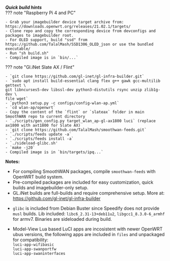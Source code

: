 _**Quick build hints**_  
??? note "Raspberry Pi 4 and PC"

    - Grab your imagebuilder device target archive from: https://downloads.openwrt.org/releases/21.02.1/targets/ 
    - Clone repo and copy the corresponding device from devconfigs and packages to imagebuilder root. 
    - For OLED support, build "ssd" from https://github.com/TalalMash/SSD1306_OLED_json or use the bundled executable/ 
    - Run "sh build.sh" 
    - Compiled image is in `bin/...` 
  

??? note "Gl.iNet Slate AX / Flint"

    - `git clone https://github.com/gl-inet/gl-infra-builder.git` 
    - `sudo apt install build-essential clang flex g++ gawk gcc-multilib gettext \
    git libncurses5-dev libssl-dev python3-distutils rsync unzip zlib1g-dev \
    file wget` 
    - `python3 setup.py -c configs/config-wlan-ap.yml` 
    - `cd wlan-ap/openwrt` 
    - Copy the content of the `flint` or `slateax` folder in main SmoothWAN repo to current directory
    - `./scripts/gen_config.py target_wlan_ap-gl-ax1800 luci` (replace ax1800 with axt1800 for Slate AX)
    - `git clone https://github.com/TalalMash/smoothwan-feeds.git`
    - `./scripts/feeds update -a`
    - `./scripts/feeds install -a`
    - `./sideload-glibc.sh'
    - `make -j20` 
    - Compiled image is in `bin/targets/ipq...` 

**Notes:**  
  
- For compiling SmoothWAN packages, compile `smoothwan-feeds` with OpenWRT build system.
- Pre-compiled packages are included for easy customization, quick builds and imagebuilder-only setup.<br>  
- GL.iNet builds are full-builds and require comprehensive setup. More at: https://github.com/gl-inet/gl-infra-builder   
* `glibc` is included from Debian Buster since Speedify does not provide `musl` builds. Lib included: `libc6_2.31-13+deb11u2`, `libgcc1_8.3.0-6_armhf` for armv7. 
Binaries are sideloaded during build.

* Model-View Lua based LuCI apps are incosistent with newer OpenWRT ubus versions, the following apps are included in `files` and unpackaged for compatibility:  
` luci-app-wifibasic  `  
` luci-app-swanportfw `   
` luci-app-swaninterfaces  `  
